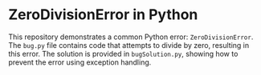# ZeroDivisionError in Python

This repository demonstrates a common Python error: `ZeroDivisionError`. The `bug.py` file contains code that attempts to divide by zero, resulting in this error. The solution is provided in `bugSolution.py`, showing how to prevent the error using exception handling.